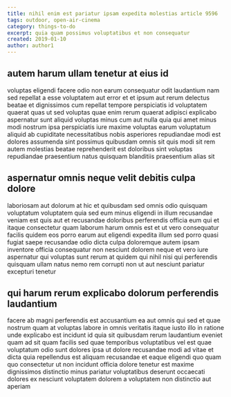 ```yaml
---
title: nihil enim est pariatur ipsam expedita molestias article 9596
tags: outdoor, open-air-cinema
category: things-to-do
excerpt: quia quam possimus voluptatibus et non consequatur
created: 2019-01-10
author: author1
---
```


## autem harum ullam tenetur at eius id

voluptas eligendi facere odio non earum consequatur odit laudantium nam sed repellat a esse voluptatem aut error et et ipsum aut rerum delectus beatae et dignissimos cum repellat tempore perspiciatis id voluptatem quaerat quas ut sed voluptas quae enim rerum quaerat adipisci explicabo aspernatur sunt aliquid voluptas minus cum aut nulla quia qui amet minus modi nostrum ipsa perspiciatis iure maxime voluptas earum voluptatum aliquid ab cupiditate necessitatibus nobis asperiores repudiandae modi est dolores assumenda sint possimus quibusdam omnis sit quis modi sit rem autem molestias beatae reprehenderit est doloribus sint voluptas repudiandae praesentium natus quisquam blanditiis praesentium alias sit

## aspernatur omnis neque velit debitis culpa dolore

laboriosam aut dolorum at hic et quibusdam sed omnis odio quisquam voluptatum voluptatem quia sed eum minus eligendi in illum recusandae veniam est quis aut et recusandae doloribus perferendis officia eum qui et itaque consectetur quam laborum harum omnis est et ut vero consequatur facilis quidem eos porro earum aut eligendi expedita illum sed porro quasi fugiat saepe recusandae odio dicta culpa doloremque autem ipsam inventore officia consequatur non nesciunt dolorem neque et vero iure aspernatur qui voluptas sunt rerum at quidem qui nihil nisi qui perferendis quisquam ullam natus nemo rem corrupti non ut aut nesciunt pariatur excepturi tenetur

## qui harum rerum explicabo dolorum perferendis laudantium

facere ab magni perferendis est accusantium ea aut omnis qui sed et quae nostrum quam at voluptas labore in omnis veritatis itaque iusto illo in ratione unde explicabo est incidunt id quia sit quibusdam rerum laudantium eveniet quam ad sit quam facilis sed quae temporibus voluptatibus vel est quae voluptatum odio sunt dolores ipsa ut dolore recusandae modi ad vitae et dicta quia repellendus est aliquam recusandae et eaque eligendi quo quam quo consectetur ut non incidunt officia dolore tenetur est maxime dignissimos distinctio minus pariatur voluptatibus deserunt occaecati dolores ex nesciunt voluptatem dolorem a voluptatem non distinctio aut aperiam
